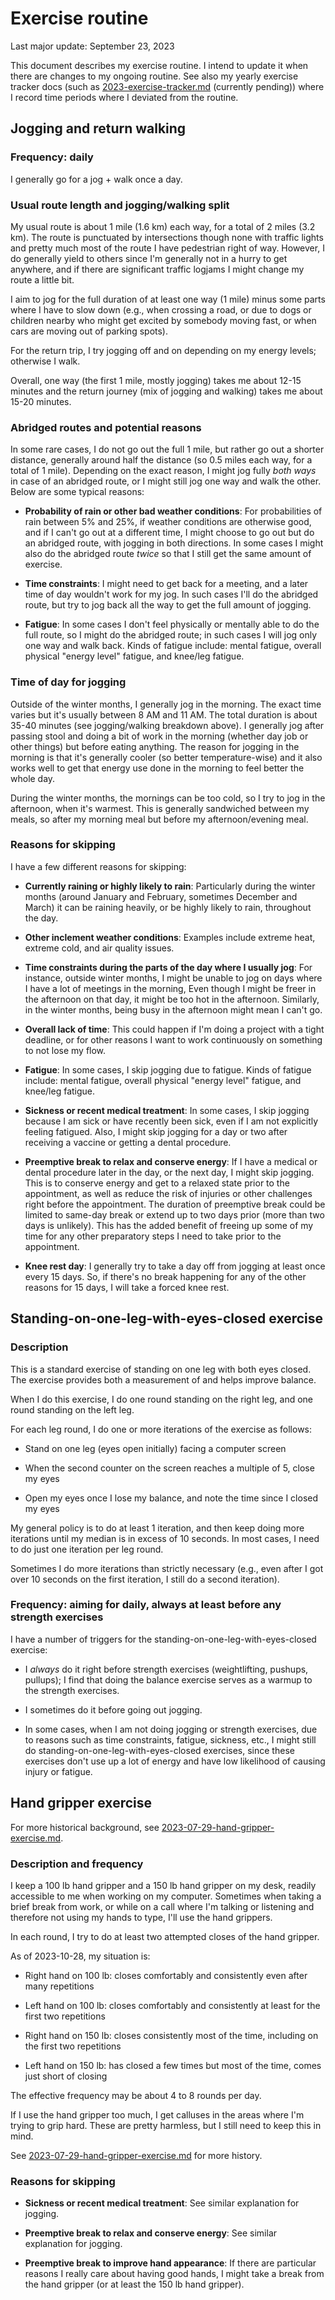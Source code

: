 # Exercise routine

Last major update: September 23, 2023

This document describes my exercise routine. I intend to update it
when there are changes to my ongoing routine. See also my yearly
exercise tracker docs (such as
[2023-exercise-tracker.md](2023-exercise-tracker.md) (currently
pending)) where I record time periods where I deviated from the
routine.

## Jogging and return walking

### Frequency: daily

I generally go for a jog + walk once a day.

### Usual route length and jogging/walking split

My usual route is about 1 mile (1.6 km) each way, for a total of 2
miles (3.2 km). The route is punctuated by intersections though none
with traffic lights and pretty much most of the route I have
pedestrian right of way. However, I do generally yield to others since
I'm generally not in a hurry to get anywhere, and if there are
significant traffic logjams I might change my route a little bit.

I aim to jog for the full duration of at least one way (1 mile) minus
some parts where I have to slow down (e.g., when crossing a road, or
due to dogs or children nearby who might get excited by somebody
moving fast, or when cars are moving out of parking spots).

For the return trip, I try jogging off and on depending on my energy
levels; otherwise I walk.

Overall, one way (the first 1 mile, mostly jogging) takes me about
12-15 minutes and the return journey (mix of jogging and walking)
takes me about 15-20 minutes.

### Abridged routes and potential reasons

In some rare cases, I do not go out the full 1 mile, but rather go out
a shorter distance, generally around half the distance (so 0.5 miles
each way, for a total of 1 mile). Depending on the exact reason, I
might jog fully *both ways* in case of an abridged route, or I might
still jog one way and walk the other. Below are some typical reasons:

* **Probability of rain or other bad weather conditions**: For
  probabilities of rain between 5% and 25%, if weather conditions are
  otherwise good, and if I can't go out at a different time, I might
  choose to go out but do an abridged route, with jogging in both
  directions. In some cases I might also do the abridged route *twice*
  so that I still get the same amount of exercise.

* **Time constraints**: I might need to get back for a meeting, and a
  later time of day wouldn't work for my jog. In such cases I'll do
  the abridged route, but try to jog back all the way to get the full
  amount of jogging.

* **Fatigue**: In some cases I don't feel physically or mentally able
  to do the full route, so I might do the abridged route; in such
  cases I will jog only one way and walk back. Kinds of fatigue
  include: mental fatigue, overall physical "energy level" fatigue,
  and knee/leg fatigue.

### Time of day for jogging

Outside of the winter months, I generally jog in the morning. The
exact time varies but it's usually between 8 AM and 11 AM. The total
duration is about 35-40 minutes (see jogging/walking breakdown
above). I generally jog after passing stool and doing a bit of work in
the morning (whether day job or other things) but before eating
anything. The reason for jogging in the morning is that it's generally
cooler (so better temperature-wise) and it also works well to get that
energy use done in the morning to feel better the whole day.

During the winter months, the mornings can be too cold, so I try to
jog in the afternoon, when it's warmest. This is generally sandwiched
between my meals, so after my morning meal but before my
afternoon/evening meal.

### Reasons for skipping

I have a few different reasons for skipping:

* **Currently raining or highly likely to rain**: Particularly during
  the winter months (around January and February, sometimes December
  and March) it can be raining heavily, or be highly likely to rain,
  throughout the day.

* **Other inclement weather conditions**: Examples include extreme
  heat, extreme cold, and air quality issues.

* **Time constraints during the parts of the day where I usually
  jog**: For instance, outside winter months, I might be unable to jog
  on days where I have a lot of meetings in the morning, Even though I
  might be freer in the afternoon on that day, it might be too hot in
  the afternoon. Similarly, in the winter months, being busy in the
  afternoon might mean I can't go.

* **Overall lack of time**: This could happen if I'm doing a project
  with a tight deadline, or for other reasons I want to work
  continuously on something to not lose my flow.

* **Fatigue**: In some cases, I skip jogging due to fatigue.  Kinds of
  fatigue include: mental fatigue, overall physical "energy level"
  fatigue, and knee/leg fatigue.

* **Sickness or recent medical treatment**: In some cases, I skip
  jogging because I am sick or have recently been sick, even if I am
  not explicitly feeling fatigued. Also, I might skip jogging for a
  day or two after receiving a vaccine or getting a dental procedure.

* **Preemptive break to relax and conserve energy**: If I have a
  medical or dental procedure later in the day, or the next day, I
  might skip jogging. This is to conserve energy and get to a relaxed
  state prior to the appointment, as well as reduce the risk of
  injuries or other challenges right before the appointment. The
  duration of preemptive break could be limited to same-day break or
  extend up to two days prior (more than two days is unlikely). This
  has the added benefit of freeing up some of my time for any other
  preparatory steps I need to take prior to the appointment.

* **Knee rest day**: I generally try to take a day off from jogging at
  least once every 15 days. So, if there's no break happening for any
  of the other reasons for 15 days, I will take a forced knee rest.

## Standing-on-one-leg-with-eyes-closed exercise

### Description

This is a standard exercise of standing on one leg with both eyes
closed. The exercise provides both a measurement of and helps improve
balance.

When I do this exercise, I do one round standing on the right leg, and
one round standing on the left leg.

For each leg round, I do one or more iterations of the exercise as follows:

* Stand on one leg (eyes open initially) facing a computer screen

* When the second counter on the screen reaches a multiple of 5, close
  my eyes

* Open my eyes once I lose my balance, and note the time since I
  closed my eyes

My general policy is to do at least 1 iteration, and then keep doing
more iterations until my median is in excess of 10 seconds. In most
cases, I need to do just one iteration per leg round.

Sometimes I do more iterations than strictly necessary (e.g., even
after I got over 10 seconds on the first iteration, I still do a
second iteration).

### Frequency: aiming for daily, always at least before any strength exercises

I have a number of triggers for the
standing-on-one-leg-with-eyes-closed exercise:

* I *always* do it right before strength exercises (weightlifting,
  pushups, pullups); I find that doing the balance exercise serves as
  a warmup to the strength exercises.

* I sometimes do it before going out jogging.

* In some cases, when I am not doing jogging or strength exercises,
  due to reasons such as time constraints, fatigue, sickness, etc., I
  might still do standing-on-one-leg-with-eyes-closed exercises, since
  these exercises don't use up a lot of energy and have low likelihood
  of causing injury or fatigue.

## Hand gripper exercise

For more historical background, see
[2023-07-29-hand-gripper-exercise.md](2023-07-29-hand-gripper-exercise.md).

### Description and frequency

I keep a 100 lb hand gripper and a 150 lb hand gripper on my desk,
readily accessible to me when working on my computer. Sometimes when
taking a brief break from work, or while on a call where I'm talking
or listening and therefore not using my hands to type, I'll use the
hand grippers.

In each round, I try to do at least two attempted closes of the hand
gripper.

As of 2023-10-28, my situation is:

* Right hand on 100 lb: closes comfortably and consistently even after
  many repetitions

* Left hand on 100 lb: closes comfortably and consistently at least for
  the first two repetitions

* Right hand on 150 lb: closes consistently most of the time,
  including on the first two repetitions

* Left hand on 150 lb: has closed a few times but most of the time,
  comes just short of closing

The effective frequency may be about 4 to 8 rounds per day.

If I use the hand gripper too much, I get calluses in the areas where
I'm trying to grip hard. These are pretty harmless, but I still need
to keep this in mind.

See
[2023-07-29-hand-gripper-exercise.md](2023-07-29-hand-gripper-exercise.md)
for more history.

### Reasons for skipping

* **Sickness or recent medical treatment**: See similar explanation
  for jogging.

* **Preemptive break to relax and conserve energy**: See similar
  explanation for jogging.

* **Preemptive break to improve hand appearance**: If there are
  particular reasons I really care about having good hands, I might
  take a break from the hand gripper (or at least the 150 lb hand
  gripper).
